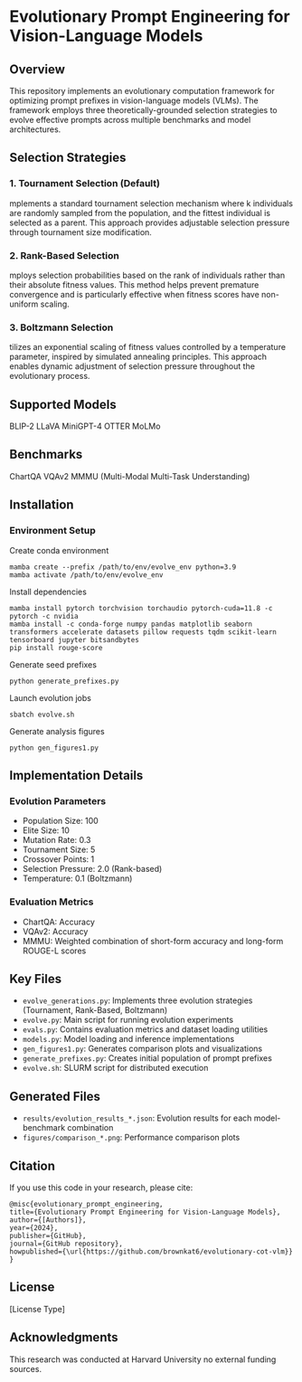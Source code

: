 # Evolutionary Prompt Engineering for Vision-Language Models
## Overview
This repository implements an evolutionary computation framework for optimizing prompt prefixes in vision-language models (VLMs). The framework employs three theoretically-grounded selection strategies to evolve effective prompts across multiple benchmarks and model architectures.
## Selection Strategies
### 1. Tournament Selection (Default)
mplements a standard tournament selection mechanism where k individuals are randomly sampled from the population, and the fittest individual is selected as a parent. This approach provides adjustable selection pressure through tournament size modification.
### 2. Rank-Based Selection
mploys selection probabilities based on the rank of individuals rather than their absolute fitness values. This method helps prevent premature convergence and is particularly effective when fitness scores have non-uniform scaling.
### 3. Boltzmann Selection
tilizes an exponential scaling of fitness values controlled by a temperature parameter, inspired by simulated annealing principles. This approach enables dynamic adjustment of selection pressure throughout the evolutionary process.
## Supported Models
 BLIP-2
 LLaVA
 MiniGPT-4
 OTTER
 MoLMo
## Benchmarks
 ChartQA
 VQAv2
 MMMU (Multi-Modal Multi-Task Understanding)
## Installation
### Environment Setup
Create conda environment

```
mamba create --prefix /path/to/env/evolve_env python=3.9
mamba activate /path/to/env/evolve_env
```
Install dependencies
```
mamba install pytorch torchvision torchaudio pytorch-cuda=11.8 -c pytorch -c nvidia
mamba install -c conda-forge numpy pandas matplotlib seaborn transformers accelerate datasets pillow requests tqdm scikit-learn tensorboard jupyter bitsandbytes
pip install rouge-score
```

Generate seed prefixes
```
python generate_prefixes.py
```
Launch evolution jobs
```
sbatch evolve.sh
```
Generate analysis figures
```
python gen_figures1.py
```

## Implementation Details

### Evolution Parameters
- Population Size: 100
- Elite Size: 10
- Mutation Rate: 0.3
- Tournament Size: 5
- Crossover Points: 1
- Selection Pressure: 2.0 (Rank-based)
- Temperature: 0.1 (Boltzmann)

### Evaluation Metrics
- ChartQA: Accuracy
- VQAv2: Accuracy
- MMMU: Weighted combination of short-form accuracy and long-form ROUGE-L scores

## Key Files

- `evolve_generations.py`: Implements three evolution strategies (Tournament, Rank-Based, Boltzmann)
- `evolve.py`: Main script for running evolution experiments
- `evals.py`: Contains evaluation metrics and dataset loading utilities
- `models.py`: Model loading and inference implementations
- `gen_figures1.py`: Generates comparison plots and visualizations
- `generate_prefixes.py`: Creates initial population of prompt prefixes
- `evolve.sh`: SLURM script for distributed execution

## Generated Files

- `results/evolution_results_*.json`: Evolution results for each model-benchmark combination
- `figures/comparison_*.png`: Performance comparison plots

## Citation
If you use this code in your research, please cite:

```
@misc{evolutionary_prompt_engineering,
title={Evolutionary Prompt Engineering for Vision-Language Models},
author={[Authors]},
year={2024},
publisher={GitHub},
journal={GitHub repository},
howpublished={\url{https://github.com/brownkat6/evolutionary-cot-vlm}}
}
```
## License
[License Type]

## Acknowledgments
This research was conducted at Harvard University no external funding sources.



